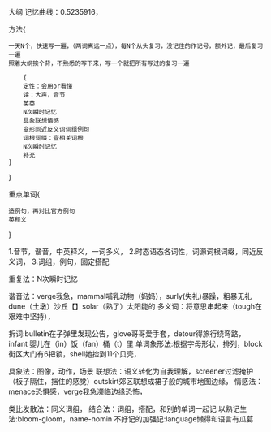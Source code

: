 
大纲
记忆曲线：0.5235916，

方法{


    一天N个，快速写一遍，（两词离远一点），每N个从头复习，没记住的作记号，额外记，最后复习一遍
    照着大纲挨个背，不熟悉的写下来，写一个就把所有写过的复习一遍

        {
        定性：会用or看懂
        读：大声，音节
        英英
        N次瞬时记忆
        具象联想情感 
        变形同近反义词词组例句
        词根词缀：查相关词根
        N次瞬时记忆
        补充
    }
}

重点单词{

    造例句，再对比官方例句
    英释义
}

1.音节，谐音，中英释义，一词多义，
2.时态语态各词性，词源词根词缀，同近反义词，
3.词组，例句，固定搭配

重复法：N次瞬时记忆

谐音法：verge我急，mammal哺乳动物（妈妈），surly(失礼)暴躁，粗暴无礼dune（土墩）沙丘【】solar（熟了）太阳能的
多义词：将意思串起来（tough在艰难中坚持），

拆词:bulletin在子弹里发现公告，glove哥哥爱手套，detour得旅行绕弯路，infant 婴儿在（in）饭（fan）桶（t）里
单词象形法:根据字母形状，排列，block街区大门有6把锁，shell她捡到11个贝壳，

具象法：图像，动作，场景
联想法：语义转化为自我理解，screener过滤掩护（板子隔住，挡住的感觉）outskirt郊区联想成裙子般的城市地图边缘，
情感法：menace恐惧感，verge我急濒临边缘恐怖，

类比发散法：同义词组，
结合法：词组，搭配，和别的单词一起记
以熟记生法:bloom-gloom，name-nomin
不好记的加强记:language懒得和语言有瓜葛

